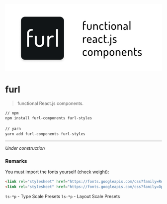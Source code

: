 [![Logo](/splash.png)](https://github.com/Chalarangelo/furl)

# furl

> functional React.js components.

```sh
// npm
npm install furl-components furl-styles

// yarn
yarn add furl-components furl-styles
```
-----

*Under construction*

### Remarks

You must import the fonts yourself (check weight):

```html
<link rel="stylesheet" href="https://fonts.googleapis.com/css?family=Roboto:300,400,500">
<link rel="stylesheet" href="https://fonts.googleapis.com/css?family=Open+Sans:300,400,500">
```

`ts-*p` - Type Scale Presets
`ls-*p` - Layout Scale Presets
